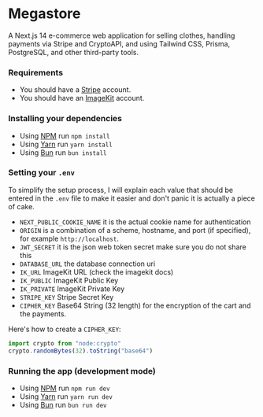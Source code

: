 # Megastore

A Next.js 14 e-commerce web application for selling clothes, handling payments via Stripe and CryptoAPI, and using Tailwind CSS, Prisma, PostgreSQL, and other third-party tools.

### Requirements

-   You should have a [Stripe](https://stripe.com/) account.
-   You should have an [ImageKit](https://imagekit.io/) account.

### Installing your dependencies

-   Using [NPM](https://nodejs.org/en) run `npm install`
-   Using [Yarn](https://yarnpkg.com/) run `yarn install`
-   Using [Bun](https://bun.sh) run `bun install`

### Setting your `.env`

To simplify the setup process, I will explain each value that should be entered in the `.env` file to make it easier and don't panic it is actually a piece of cake.

-   `NEXT_PUBLIC_COOKIE_NAME` it is the actual cookie name for authentication
-   `ORIGIN` is a combination of a scheme, hostname, and port (if specified), for example `http://localhost`.
-   `JWT_SECRET` it is the json web token secret make sure you do not share this
-   `DATABASE_URL` the database connection uri
-   `IK_URL` ImageKit URL (check the imagekit docs)
-   `IK_PUBLIC` ImageKit Public Key
-   `IK_PRIVATE` ImageKit Private Key
-   `STRIPE_KEY` Stripe Secret Key
-   `CIPHER_KEY` Base64 String (32 length) for the encryption of the cart and the payments.

Here's how to create a `CIPHER_KEY`:
```ts
import crypto from "node:crypto"
crypto.randomBytes(32).toString("base64")
```

### Running the app (development mode)

-   Using [NPM](https://nodejs.org/en) run `npm run dev`
-   Using [Yarn](https://yarnpkg.com/) run `yarn run dev`
-   Using [Bun](https://bun.sh) run `bun run dev`
